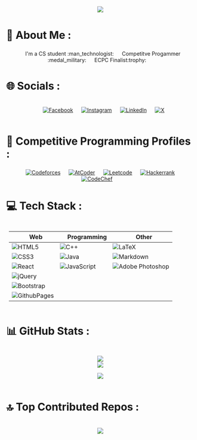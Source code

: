 <div style="text-align: center; margin: 2px; padding: 5px;">
<img src = "https://readme-typing-svg.herokuapp.com?font=Fira+Code&weight=400&size=30&pause=700&color=F7F7F7&center=true&vCenter=true&width=450&lines=Hello+There+%F0%9F%91%8B;I'm+Ahmed+Mohammed+Wahba"
/>
</div>

# 💫 About Me :

<div style="text-align: center; margin: 2px; padding: 5px;">
&emsp;I'm a CS student :man_technologist: &emsp;
Competitve Progammer :medal_military: &emsp;
ECPC Finalist:trophy: &emsp;

</div>

# 🌐 Socials :

<div style="text-align: center; margin: 2px; padding: 5px;">

&emsp;
[![Facebook](https://img.shields.io/badge/Facebook-1877F2?style=flat&logo=facebook&logoColor=white)](https://facebook.com/AboWahbaZ) &emsp;
[![Instagram](https://img.shields.io/badge/Instagram-E4405F?style=flat&logo=instagram&logoColor=white)](https://instagram.com/abowahbaz) &emsp;
[![LinkedIn](https://img.shields.io/badge/LinkedIn-0077B5?style=flat&logo=linkedin&logoColor=white)](https://www.linkedin.com/in/ahmed-mohammed-wahba-485bb8273/) &emsp;
[![X](https://img.shields.io/badge/Twitter-fff?style=flat&logo=x&logoColor=black)](https://x.com/Abo_WahbaZ)

</div>

# 🎯 Competitive Programming Profiles :

<div style="text-align: center; margin: 2px; padding: 5px;">
  &emsp;
    <a href="https://codeforces.com/profile/Abo_WahbaZ"><img alt = "Codeforces" src="https://img.shields.io/badge/Codeforces%20-%231F8ACB.svg?style=flat&logo=codeforces&logoColor=white" /></a>	
  &emsp;
  <a href="https://atcoder.jp/users/Abo_WahbaZ"><img alt = "AtCoder" src="https://badgen.org/img/atcoder/Abo_WahbaZ/rating/algorithm?style=flat&label=AtCoder" /></a>
    &emsp;
    <a href="https://leetcode.com/u/Abo_WahbaZ/"><img alt = "Leetcode" src="https://img.shields.io/badge/leetcode%20-%23FFA116.svg?style=flat&logo=leetcode&logoColor=black" /></a>
  &emsp;
    <a href="https://www.hackerrank.com/profile/Abo_WahbaZ"><img alt = "Hackerrank" src="https://img.shields.io/badge/hackerrank-%232EC866.svg?style=flat&logo=hackerrank&logoColor=white" /></a>
  &emsp;
    <a href="https://www.codechef.com/users/abo_wahbaz"><img alt = "CodeChef" src="https://img.shields.io/badge/codechef-%235B4638.svg?style=flat&logo=codechef&logoColor=white" /></a>
  &emsp;
</div>

# 💻 Tech Stack :

<div style="text-align: center; margin: 2px; padding: 5px;">

| &emsp;Web                                                                                                    | &emsp; Programming                                                                                                  | &emsp;Other                                                                                                                        |
| ------------------------------------------------------------------------------------------------------------ | ------------------------------------------------------------------------------------------------------------------- | ---------------------------------------------------------------------------------------------------------------------------------- |
| ![HTML5](https://img.shields.io/badge/html5-%23E34F26.svg?style=flat&logo=html5&logoColor=white)             | ![C++](https://img.shields.io/badge/c++-%2300599C.svg?style=flat&logo=c%2B%2B&logoColor=white)                      | ![LaTeX](https://img.shields.io/badge/latex-%23008080.svg?style=flat&logo=latex&logoColor=white)                                   |
| ![CSS3](https://img.shields.io/badge/css3-%231572B6.svg?style=flat&logo=css3&logoColor=white)                | ![Java](https://img.shields.io/badge/java-%23ED8B00.svg?style=flat&logo=openjdk&logoColor=white)                    | ![Markdown](https://img.shields.io/badge/markdown-%23000000.svg?style=flat&logo=markdown&logoColor=white)                          |
| ![React](https://img.shields.io/badge/react-%2320232a.svg?style=flat&logo=react&logoColor=%2361DAFB)         | ![JavaScript](https://img.shields.io/badge/javascript-%23323330.svg?style=flat&logo=javascript&logoColor=%23F7DF1E) | ![Adobe Photoshop](https://img.shields.io/badge/adobe%20photoshop-%2331A8FF.svg?style=flat&logo=adobe%20photoshop&logoColor=white) |
| ![jQuery](https://img.shields.io/badge/jquery-%230769AD.svg?style=flat&logo=jquery&logoColor=white)          |                                                                                                                     |                                                                                                                                    |
| ![Bootstrap](https://img.shields.io/badge/bootstrap-%238511FA.svg?style=flat&logo=bootstrap&logoColor=white) |                                                                                                                     |                                                                                                                                    |
| ![GithubPages](https://img.shields.io/badge/github%20pages-121013?style=flat&logo=github&logoColor=white)    |                                                                                                                     |                                                                                                                                    |

</div>

# 📊 GitHub Stats :

<div style="text-align: center; margin: 2px; padding: 5px;">

![](https://github-readme-stats.vercel.app/api?username=abowahbaz&theme=react&hide_border=false&include_all_commits=true&count_private=false)<br/>
![](https://github-readme-streak-stats.herokuapp.com/?user=abowahbaz&theme=react&hide_border=false)<br/>

![](https://github-readme-stats.vercel.app/api/top-langs/?username=abowahbaz&theme=react&hide_border=false&include_all_commits=true&count_private=false&layout=compact)

</div>

# 🔝 Top Contributed Repos :

<div style="text-align: center; margin: 2px; padding: 5px;">

![](https://github-contributor-stats.vercel.app/api?username=abowahbaz&limit=5&theme=react&combine_all_yearly_contributions=true)

</div>
